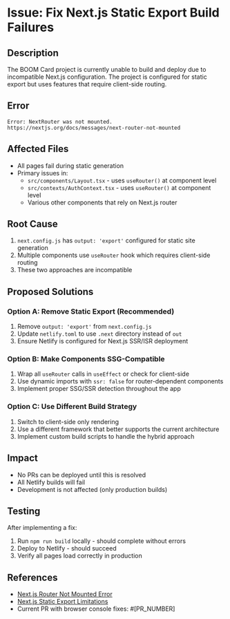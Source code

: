 # Issue: Fix Next.js Static Export Build Failures

## Description
The BOOM Card project is currently unable to build and deploy due to incompatible Next.js configuration. The project is configured for static export but uses features that require client-side routing.

## Error
```
Error: NextRouter was not mounted. https://nextjs.org/docs/messages/next-router-not-mounted
```

## Affected Files
- All pages fail during static generation
- Primary issues in:
  - `src/components/Layout.tsx` - uses `useRouter()` at component level
  - `src/contexts/AuthContext.tsx` - uses `useRouter()` at component level
  - Various other components that rely on Next.js router

## Root Cause
1. `next.config.js` has `output: 'export'` configured for static site generation
2. Multiple components use `useRouter` hook which requires client-side routing
3. These two approaches are incompatible

## Proposed Solutions

### Option A: Remove Static Export (Recommended)
1. Remove `output: 'export'` from `next.config.js`
2. Update `netlify.toml` to use `.next` directory instead of `out`
3. Ensure Netlify is configured for Next.js SSR/ISR deployment

### Option B: Make Components SSG-Compatible
1. Wrap all `useRouter` calls in `useEffect` or check for client-side
2. Use dynamic imports with `ssr: false` for router-dependent components
3. Implement proper SSG/SSR detection throughout the app

### Option C: Use Different Build Strategy
1. Switch to client-side only rendering
2. Use a different framework that better supports the current architecture
3. Implement custom build scripts to handle the hybrid approach

## Impact
- No PRs can be deployed until this is resolved
- All Netlify builds will fail
- Development is not affected (only production builds)

## Testing
After implementing a fix:
1. Run `npm run build` locally - should complete without errors
2. Deploy to Netlify - should succeed
3. Verify all pages load correctly in production

## References
- [Next.js Router Not Mounted Error](https://nextjs.org/docs/messages/next-router-not-mounted)
- [Next.js Static Export Limitations](https://nextjs.org/docs/app/building-your-application/deploying/static-exports)
- Current PR with browser console fixes: #[PR_NUMBER]